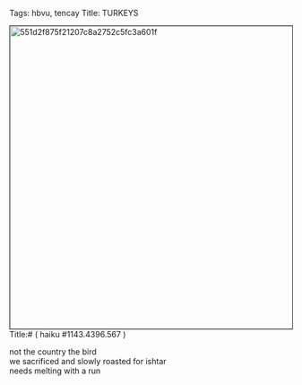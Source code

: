 Tags: hbvu, tencay
Title: TURKEYS  
  
<p><img src="https://objects.hbvu.su/blotpix/2013/03/30.jpeg" width=540 height=540 alt="551d2f875f21207c8a2752c5fc3a601f" border=1>  
Title:# ( haiku #1143.4396.567 )  
  
not the country the bird  
we sacrificed and slowly roasted for ishtar  
needs melting with a run  
